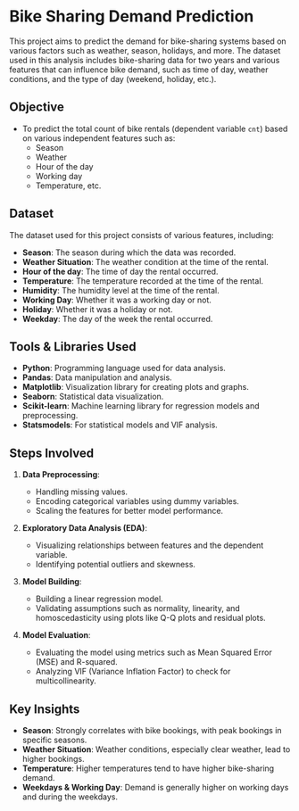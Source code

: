 
# Bike Sharing Demand Prediction

This project aims to predict the demand for bike-sharing systems based on various factors such as weather, season, holidays, and more. The dataset used in this analysis includes bike-sharing data for two years and various features that can influence bike demand, such as time of day, weather conditions, and the type of day (weekend, holiday, etc.).

## Objective

- To predict the total count of bike rentals (dependent variable `cnt`) based on various independent features such as:
  - Season
  - Weather
  - Hour of the day
  - Working day
  - Temperature, etc.

## Dataset

The dataset used for this project consists of various features, including:
- **Season**: The season during which the data was recorded.
- **Weather Situation**: The weather condition at the time of the rental.
- **Hour of the day**: The time of day the rental occurred.
- **Temperature**: The temperature recorded at the time of the rental.
- **Humidity**: The humidity level at the time of the rental.
- **Working Day**: Whether it was a working day or not.
- **Holiday**: Whether it was a holiday or not.
- **Weekday**: The day of the week the rental occurred.

## Tools & Libraries Used

- **Python**: Programming language used for data analysis.
- **Pandas**: Data manipulation and analysis.
- **Matplotlib**: Visualization library for creating plots and graphs.
- **Seaborn**: Statistical data visualization.
- **Scikit-learn**: Machine learning library for regression models and preprocessing.
- **Statsmodels**: For statistical models and VIF analysis.

## Steps Involved

1. **Data Preprocessing**:
   - Handling missing values.
   - Encoding categorical variables using dummy variables.
   - Scaling the features for better model performance.
   
2. **Exploratory Data Analysis (EDA)**:
   - Visualizing relationships between features and the dependent variable.
   - Identifying potential outliers and skewness.

3. **Model Building**:
   - Building a linear regression model.
   - Validating assumptions such as normality, linearity, and homoscedasticity using plots like Q-Q plots and residual plots.
   
4. **Model Evaluation**:
   - Evaluating the model using metrics such as Mean Squared Error (MSE) and R-squared.
   - Analyzing VIF (Variance Inflation Factor) to check for multicollinearity.

## Key Insights

- **Season**: Strongly correlates with bike bookings, with peak bookings in specific seasons.
- **Weather Situation**: Weather conditions, especially clear weather, lead to higher bookings.
- **Temperature**: Higher temperatures tend to have higher bike-sharing demand.
- **Weekdays & Working Day**: Demand is generally higher on working days and during the weekdays.
